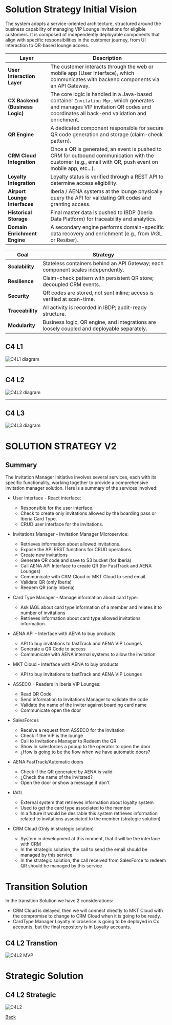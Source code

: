 # Solution Strategy Initial Vision

The system adopts a service-oriented architecture, structured around the business capability of managing VIP Lounge Invitations for eligible customers. It is composed of independently deployable components that align with specific responsibilities in the customer journey, from UI interaction to QR-based lounge access.

| Layer                                 | Description                                                                                                                                                                       |
| ------------------------------------- | --------------------------------------------------------------------------------------------------------------------------------------------------------------------------------- |
| **User Interaction Layer**            | The customer interacts through the web or mobile app (User Interface), which communicates with backend components via an API Gateway.                                             |
| **CX Backend  (Business Logic)**      | The core logic is handled in a Java-based container `Invitation Mgr`, which generates and manages VIP invitation QR codes and coordinates all back-end validation and enrichment. |
| **QR Engine**                         | A dedicated component responsible for secure QR code generation and storage (claim-check pattern).                                                                                |
| **CRM Cloud Integration**             | Once a QR is generated, an event is pushed to CRM for outbound communication with the customer (e.g., email with QR, push event on mobile app, etc...).                           |
| **Loyalty Integration**               | Loyalty status is verified through a REST API to determine access eligibility.                                                                                                    |
| **Airport Lounge Interfaces**         | Iberia / AENA systems at the lounge physically query the API for validating QR codes and granting access.                                                                         |
| **Historical Storage**                | Final master data is pushed to IBDP (Iberia Data Platform) for traceability and analytics.                                                                                        |
| **Domain Enrichment Engine**          | A secondary engine performs domain-specific data recovery and enrichment (e.g., from IAGL or Resiber).                                                                            |


| Goal             | Strategy                                                                                   |
| ---------------- | ------------------------------------------------------------------------------------------ |
| **Scalability**  | Stateless containers behind an API Gateway; each component scales independently.           |
| **Resilience**   | Claim-check pattern with persistent QR store; decoupled CRM events.                        |
| **Security**     | QR codes are stored, not sent inline; access is verified at scan-time.                     |
| **Traceability** | All activity is recorded in IBDP; audit-ready structure.                                   |
| **Modularity**   | Business logic, QR engine, and integrations are loosely coupled and deployable separately. |



## C4 L1
![C4L1 diagram](./diagrams/VIPLoungeInvitation-C4%20L1.png "C4L1 diagram")

---

## C4 L2
![C4L2 diagram](./diagrams/VIPLoungeInvitation-C4%20L2.png "C4L2 diagram")

---

## C4 L3
![C4L3 diagram](./diagrams/VIPLoungeInvitation-C4%20L3.png "C4L3 diagram")


# SOLUTION STRATEGY V2

## Summary
The Invitation Manager Initiative involves several services, each with its specific functionality, working together to provide a comprehensive invitation manager solution. Here is a summary of the services involved:

- User Interface - React interface:
    - Responsible for the user interface.
    - Check to create only invitations allowed by the boarding pass or Iberia Card Type.
    - CRUD user interface for the invitations.
    

- Invitations Manager - Invitation Manager Microservice:
    - Retrieves information about allowed invitations.
    - Expose the API REST functions for CRUD operations.
    - Create new invitations
    - Generate QR code and save to S3 bucket (for Iberia)
    - Call AENA API Interface to create QR (for FastTrack and AENA Lounges)
    - Communicate with CRM Cloud or MKT Cloud to send email.
    - Validate QR (only Iberia)
    - Reedem QR (only Inberia)


- Card Type Manager - Manage information about card type:
    - Ask IAGL about card type information of a member and relates it to number of invitations
    - Retrieves information about card type allowed invitations information.
    

- AENA API - Interface with AENA to buy products
    - API to buy invitations to fastTrack and AENA VIP Lounges
    - Generate a QR Code to access
    - Communicate with AENA internal systems to allow the invitation
 
- MKT Cloud - Interface with AENA to buy products
    - API to buy invitations to fastTrack and AENA VIP Lounges

- ASSECO - Readers in Iberia VIP Lounges:
    - Read QR Code
    - Send information to Invitations Manager to validate the code
    - Validate the name of the inviter against boarding card name
    - Communicate open the door

- SalesForces
    - Receive a request from ASSECO for the invitation
    - Check if the VIP is the lounge
    - Call to Invitations Manager to Redeem the QR
    - Show in salesforces a popup to the operator to open the door
    - ¿How is going to be the flow when we have automatic doors?

- AENA FastTrack/Automatic doors
    - Check if the QR generated by AENA is valid
    - ¿Check the name of the invitated?
    - Open the door or show a message if don't

- IAGL 
    - External system that retrieves information about loyalty system
    - Used to get the card type associated to the member
    - In a future it would be desirable this system retrieves information related to invitations associated to the member (strategic solution)

- CRM Cloud (Only in strategic solution)
    - System in development at this moment, that it will be the interface with CRM
    - In the strategic solution, the call to send the email should be managed by this service
    - In the strategic solution, the call received from SalesForce to redeem QR should be managed by this service

    


# Transition Solution

In the transition Solution we have 2 considerations:
- CRM Cloud is delayed, then we will connect directly to MKT Cloud with the compromise to change to CRM Cloud when it is going to be ready.
- CardType Manager Loyalty microserice is going to be deployed in Cx accounts, but the final repository is in Loyalty accounts.

## C4 L2 Transtion
![C4L2 MVP](./diagrams/Invitation-C4-L2-Transition.svg "C4L2 MVP")


# Strategic Solution
## C4 L2 Strategic
![C4L2](./diagrams/Invitation-C4-L2-Strategic.svg "C4L2")


[Back](../README.md)
